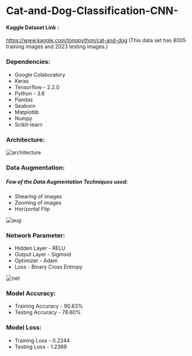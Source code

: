 # Cat-and-Dog-Classification-CNN-

#### Kaggle Dataset Link :
https://www.kaggle.com/tongpython/cat-and-dog
(This data set has 8005 training images and 2023 testing images.)

### Dependencies:
* Google Colaboratory
* Keras 
* Tensorflow - 2.2.0
* Python - 3.6
* Pandas 
* Seaborn 
* Matplotlib
* Numpy 
* Scikit-learn 

### Architecture:

![architecture](https://user-images.githubusercontent.com/64924874/84651552-c7451480-af27-11ea-84b1-a3661de0d4bb.jpg)

### Data Augmentation:
##### Few of the Data Augmentation Techniques used:
* Shearing of images 
* Zooming of images 
* Horizontal Flip

![aug](https://user-images.githubusercontent.com/64924874/84652013-84d00780-af28-11ea-9a13-8401c17d5932.png)

### Network Parameter:
* Hidden Layer - RELU
* Output Layer - Sigmoid
* Optimizer - Adam 
* Loss - Binary Cross Entropy 

![net](https://user-images.githubusercontent.com/64924874/84653146-81d61680-af2a-11ea-9e14-9e866a6203cc.png)

### Model Accuracy:
* Training Accuracy - 90.83%
* Testing Accuracy - 78.60%

### Model Loss:
* Training Loss - 0.2244
* Testing Loss - 1.2369

